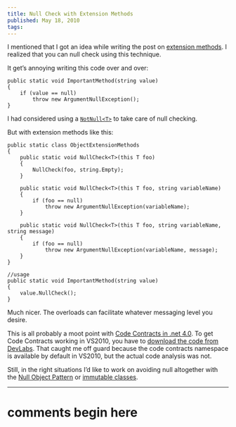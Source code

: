 ```yaml
---
title: Null Check with Extension Methods
published: May 18, 2010
tags: 
---
```


I mentioned that I got an idea while writing the post on [extension methods]. I realized that you can null check using this technique.

It get’s annoying writing this code over and over:

    public static void ImportantMethod(string value)
    {
        if (value == null)
            throw new ArgumentNullException();
    }

I had considered using a [`NotNull<T>`][null object] to take care of null checking.

But with extension methods like this:

    public static class ObjectExtensionMethods
    {
        public static void NullCheck<T>(this T foo)
        {
            NullCheck(foo, string.Empty);
        }
 
        public static void NullCheck<T>(this T foo, string variableName)
        {
            if (foo == null)
                throw new ArgumentNullException(variableName);
        }
 
        public static void NullCheck<T>(this T foo, string variableName, string message)
        {
            if (foo == null)
                throw new ArgumentNullException(variableName, message);
        }
    }

    //usage
    public static void ImportantMethod(string value)
    {
        value.NullCheck();
    }

Much nicer. The overloads can facilitate whatever messaging level you desire.

This is all probably a moot point with [Code Contracts in .net 4.0][code contracts]. To get Code Contracts working in VS2010, you have to [download the code from DevLabs][DevLabs]. That caught me off guard because the code contracts namespace is available by default in VS2010, but the actual code analysis was not.

Still, in the right situations I’d like to work on avoiding null altogether with the [Null Object Pattern] or [immutable classes].

[extension methods]:https://kijanawoodard.com/cool-feature-of-extension-methods
[null object]: https://journal.stuffwithstuff.com/2008/04/08/whats-the-opposite-of-nullable/
[code contracts]:https://mariusbancila.ro/blog/2009/05/31/code-contracts-in-visual-studio-2010/
[DevLabs]:https://msdn.microsoft.com/en-us/devlabs/dd491992.aspx
[Null Object Pattern]:https://en.wikipedia.org/wiki/Null_Object_pattern
[immutable classes]:https://weblogs.asp.net/bleroy/archive/2008/01/16/immutability-in-c.aspx

---
# comments begin here

